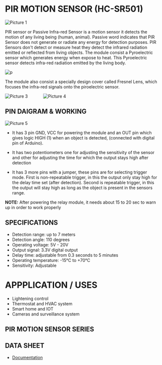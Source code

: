 # PIR MOTION SENSOR (HC-SR501)

![Picture 1](https://github.com/HasnainRaza026/Sensors_And_Modules/assets/138324430/552b7c0a-2eaa-4dea-942f-09a1e971bb54)


PIR sensor or Passive Infra-red Sensor is a motion sensor it detects the motion of any living 
being (human, animal). Passive word indicates that PIR Sensor does not generate or radiate any 
energy for detection purposes. PIR Sensors don't detect or measure heat they detect the 
infrared radiation emitted or reflected from living objects.
The module consist a Pyroelectric sensor which generates energy when expose to heat. This 
Pyroelectric sensor detects infra-red radiation emitted by the living body.

![p](https://github.com/HasnainRaza026/Sensors_And_Modules/assets/138324430/84ca42f7-d235-4c14-b675-db0aa57ca5f1)



The module also consist a specially design cover called Fresnel Lens, which focuses the infra-red 
signals onto the piroelectric sensor.

![Picture 3](https://github.com/HasnainRaza026/Sensors_And_Modules/assets/138324430/f8dd7485-97d8-4f78-a6d5-87e533ff902d)&nbsp;&nbsp;&nbsp;&nbsp;&nbsp;&nbsp;&nbsp;&nbsp;&nbsp;&nbsp;&nbsp;&nbsp;
![Picture 4](https://github.com/HasnainRaza026/Sensors_And_Modules/assets/138324430/38710223-ee4c-49ee-9656-b35c920dfd9f)



## PIN DAIGRAM & WORKING
![Picture 5](https://github.com/HasnainRaza026/Sensors_And_Modules/assets/138324430/75a36a09-35f3-4efe-a3a5-4acbc6f2475d)


+ It has 3 pin GND, VCC for powering the module and an OUT pin which gives logic HIGH
(1) when an object is detected, (connected with digital pin of Arduino).

+ It has two potentiometers one for adjusting the sensitivity of the sensor and other for 
adjusting the time for which the output stays high after detection

+ It has 3 more pins with a jumper, these pins are for selecting trigger mode. First is non-repeatable trigger, in this the output only stay high for the delay time set (after 
detection). Second is repeatable trigger, in this the output will stay high as long as the 
object is present in the sensors range.

**NOTE:** 
After powering the relay module, it needs about 15 to 20 sec to warn up in order to 
work properly

## SPECIFICATIONS
+ Detection range: up to 7 meters
+ Detection angle: 110 degrees
+ Operating voltage: 5V - 20V
+ Output signal: 3.3V digital output
+ Delay time: adjustable from 0.3 seconds to 5 minutes
+ Operating temperature: -15°C to +70°C
+ Sensitivity: Adjustable

# APPPLICATION / USES
+ Lightening control
+ Thermostat and HVAC system
+ Smart home and IOT
+ Cameras and surveillance system

## PIR MOTION SENSOR SERIES


## DATA SHEET
- [Documentation](https://github.com/HasnainRaza026/IOT/blob/main/PIR%20Sensor%20Module/Data%20Sheet.pdf)